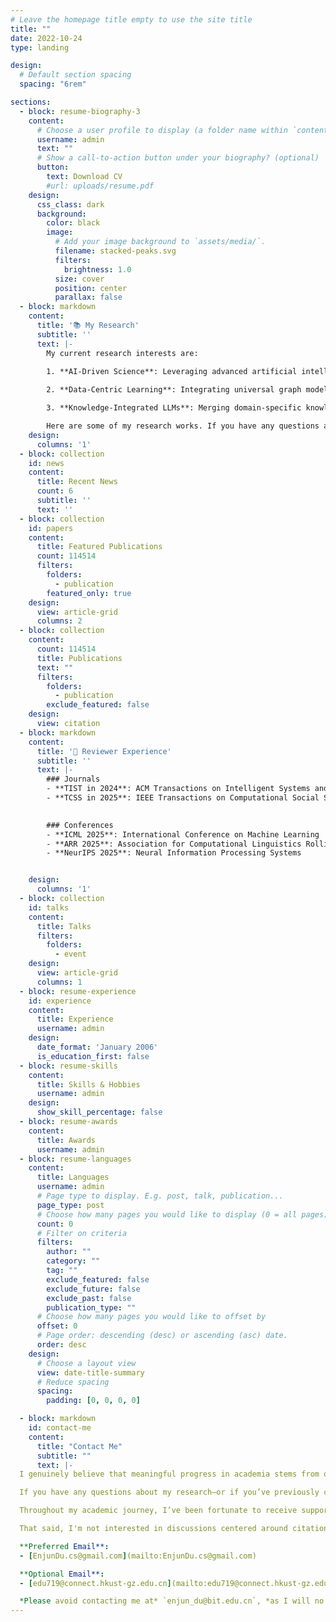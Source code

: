 ```yaml
---
# Leave the homepage title empty to use the site title
title: ""
date: 2022-10-24
type: landing

design:
  # Default section spacing
  spacing: "6rem"

sections:
  - block: resume-biography-3
    content:
      # Choose a user profile to display (a folder name within `content/authors/`)
      username: admin
      text: ""
      # Show a call-to-action button under your biography? (optional)
      button:
        text: Download CV
        #url: uploads/resume.pdf
    design:
      css_class: dark
      background:
        color: black
        image:
          # Add your image background to `assets/media/`.
          filename: stacked-peaks.svg
          filters:
            brightness: 1.0
          size: cover
          position: center
          parallax: false
  - block: markdown
    content:
      title: '📚 My Research'
      subtitle: ''
      text: |-
        My current research interests are:

        1. **AI-Driven Science**: Leveraging advanced artificial intelligence techniques to tackle complex scientific challenges, this research promotes interdisciplinary innovation and discovery that unveil novel scientific insights.  
        
        2. **Data-Centric Learning**: Integrating universal graph models with large language models to significantly enhance data quantity, quality, efficiency, and privacy. This approach aims to optimize the robustness and scalability of machine learning systems for real-world applications. 

        3. **Knowledge-Integrated LLMs**: Merging domain-specific knowledge with large language models to fortify their reasoning capabilities and adaptability, ultimately striving to develop more efficient and universally applicable intelligent solutions.

        Here are some of my research works. If you have any questions about them or would like to connect and explore new ideas together, I welcome the discussion. Please reach out to collaborate! 😃
    design:
      columns: '1'
  - block: collection
    id: news
    content:
      title: Recent News
      count: 6
      subtitle: ''
      text: ''
  - block: collection
    id: papers
    content:
      title: Featured Publications
      count: 114514
      filters:
        folders:
          - publication
        featured_only: true
    design:
      view: article-grid
      columns: 2
  - block: collection
    content:
      count: 114514
      title: Publications
      text: ""
      filters:
        folders:
          - publication
        exclude_featured: false
    design:
      view: citation
  - block: markdown
    content:
      title: '📝 Reviewer Experience'
      subtitle: ''
      text: |-
        ### Journals
        - **TIST in 2024**: ACM Transactions on Intelligent Systems and Technology
        - **TCSS in 2025**: IEEE Transactions on Computational Social Systems

        
        ### Conferences
        - **ICML 2025**: International Conference on Machine Learning
        - **ARR 2025**: Association for Computational Linguistics Rolling Review
        - **NeurIPS 2025**: Neural Information Processing Systems


    design:
      columns: '1'
  - block: collection
    id: talks
    content:
      title: Talks
      filters:
        folders:
          - event
    design:
      view: article-grid
      columns: 1
  - block: resume-experience
    id: experience
    content:
      title: Experience
      username: admin
    design:
      date_format: 'January 2006'
      is_education_first: false
  - block: resume-skills
    content:
      title: Skills & Hobbies
      username: admin
    design:
      show_skill_percentage: false
  - block: resume-awards
    content:
      title: Awards
      username: admin
  - block: resume-languages
    content:
      title: Languages
      username: admin
      # Page type to display. E.g. post, talk, publication...
      page_type: post
      # Choose how many pages you would like to display (0 = all pages)
      count: 0
      # Filter on criteria
      filters:
        author: ""
        category: ""
        tag: ""
        exclude_featured: false
        exclude_future: false
        exclude_past: false
        publication_type: ""
      # Choose how many pages you would like to offset by
      offset: 0
      # Page order: descending (desc) or ascending (asc) date.
      order: desc
    design:
      # Choose a layout view
      view: date-title-summary
      # Reduce spacing
      spacing:
        padding: [0, 0, 0, 0]

  - block: markdown
    id: contact-me
    content:
      title: "Contact Me"
      subtitle: ""
      text: |-
  I genuinely believe that meaningful progress in academia stems from open dialogue and thoughtful debate...

  If you have any questions about my research—or if you’ve previously contacted me through GitHub issues and haven’t received a response—please feel free to reach out via email. I'm always happy to chat, collaborate, or offer assistance where I can.

  Throughout my academic journey, I’ve been fortunate to receive support and inspiration from many generous people. I’m always eager to give back to the community and engage with others passionate about learning and discovery.

  That said, I'm not interested in discussions centered around citation counts, publication metrics, or quantitative comparisons between individuals. If your outreach is primarily motivated by such metrics, I kindly ask that you refrain from contacting me. I’m most interested in conversations about meaningful problems, creative solutions, and insightful ideas.

  **Preferred Email**:  
  - [EnjunDu.cs@gmail.com](mailto:EnjunDu.cs@gmail.com)

  **Optional Email**:  
  - [edu719@connect.hkust-gz.edu.cn](mailto:edu719@connect.hkust-gz.edu.cn)

  *Please avoid contacting me at* `enjun_du@bit.edu.cn`, *as I will no longer have access to this address after June 2026.*
---
```

